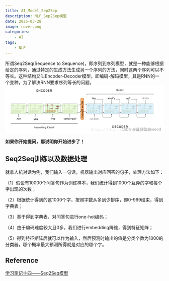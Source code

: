 ```yaml
---
title: AI_Model_Sep2Sep
description: NLP_Sep2Sep模型
date: 2025-03-28 
image: cover.png
categories:
    - AI
tags:
    - NLP
---
```


所谓Seq2Seq(Sequence to Sequence)，即序列到序列模型，就是一种能够根据给定的序列，通过特定的生成方法生成另一个序列的方法，同时这两个序列可以不等长。这种结构又叫Encoder-Decoder模型，即编码-解码模型，其是RNN的一个变种，为了解决RNN要求序列等长的问题。
![alt text](image.png)

**如果你开始提问，那说明你开始进步了！**

## Seq2Seq训练以及数据处理

就拿人机对话为例，我们输入一句话，机器输出对应回答的句子，处理方法如下：

（1）假设有10000个问答句作为训练样本，我们统计得到1000个互异的字和每个字出现的次数；

（2）根据统计得到的这1000个字，按照字数从多到少排序，即0-999结束，得到字典表；

（3）基于得到字典表，对问答句进行one-hot编码；

（4）由于编码难度较大且0多，我们进行embedding降维，得到特征矩阵；

（5）得到特征矩阵后就可以作为输入，然后预测时输出的值是分类个数为1000的分类器，哪个概率最大预测所得就是对应的哪个字。


## Reference
[学习笔记十四——Seq2Seq模型](https://blog.csdn.net/zhuge2017302307/article/details/119979892)
